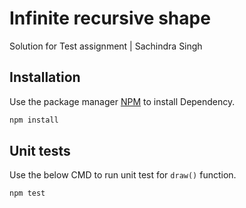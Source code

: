 # Infinite recursive shape

Solution for Test assignment | Sachindra Singh

## Installation

Use the package manager [NPM](https://www.npmjs.com/) to install Dependency.

```bash
npm install
```

## Unit tests

Use the below CMD to run unit test for `draw()` function.

```bash
npm test
```
